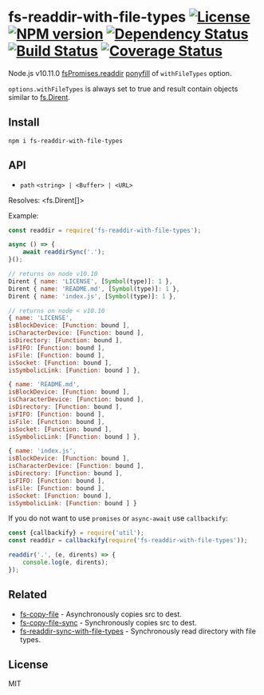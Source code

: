fs-readdir-with-file-types [![License][LicenseIMGURL]][LicenseURL] [![NPM version][NPMIMGURL]][NPMURL] [![Dependency Status][DependencyStatusIMGURL]][DependencyStatusURL] [![Build Status][BuildStatusIMGURL]][BuildStatusURL] [![Coverage Status][CoverageIMGURL]][CoverageURL]
=========
Node.js v10.11.0 [fsPromises.readdir](https://nodejs.org/dist/latest-v10.x/docs/api/fs.html#fs_fspromises_readdir_path_options) [ponyfill](https://ponyfill.com) of `withFileTypes` option.

`options.withFileTypes` is always set to true and result contain objects similar to [fs.Dirent](https://nodejs.org/dist/latest-v10.x/docs/api/fs.html#fs_class_fs_dirent).

## Install

```
npm i fs-readdir-with-file-types
```

## API

- `path` `<string> | <Buffer> | <URL>`

Resolves: <fs.Dirent[]>

Example:

```js
const readdir = require('fs-readdir-with-file-types');

async () => {
    await readdirSync('.');
}();

// returns on node v10.10
Dirent { name: 'LICENSE', [Symbol(type)]: 1 },
Dirent { name: 'README.md', [Symbol(type)]: 1 },
Dirent { name: 'index.js', [Symbol(type)]: 1 },

// returns on node < v10.10
{ name: 'LICENSE',
isBlockDevice: [Function: bound ],
isCharacterDevice: [Function: bound ],
isDirectory: [Function: bound ],
isFIFO: [Function: bound ],
isFile: [Function: bound ],
isSocket: [Function: bound ],
isSymbolicLink: [Function: bound ] },

{ name: 'README.md',
isBlockDevice: [Function: bound ],
isCharacterDevice: [Function: bound ],
isDirectory: [Function: bound ],
isFIFO: [Function: bound ],
isFile: [Function: bound ],
isSocket: [Function: bound ],
isSymbolicLink: [Function: bound ] },

{ name: 'index.js',
isBlockDevice: [Function: bound ],
isCharacterDevice: [Function: bound ],
isDirectory: [Function: bound ],
isFIFO: [Function: bound ],
isFile: [Function: bound ],
isSocket: [Function: bound ],
isSymbolicLink: [Function: bound ] }
```

If you do not want to use `promises` or `async-await` use `callbackify`:

```js
const {callbackify} = require('util');
const readdir = callbackify(require('fs-readdir-with-file-types'));

readdir('.', (e, dirents) => {
    console.log(e, dirents);
});
```

## Related

- [fs-copy-file](https://github.com/coderaiser/fs-copy-file "fs-copy-file") - Asynchronously copies src to dest.
- [fs-copy-file-sync](https://github.com/coderaiser/fs-copy-file-sync "fs-copy-file-sync") - Synchronously copies src to dest.
- [fs-readdir-sync-with-file-types](https://github.com/coderaiser/fs-readdir-sync-with-file-types "fs-readdir-sync-with-file-types") - Synchronously read directory with file types.

## License
MIT

[NPMIMGURL]:                https://img.shields.io/npm/v/fs-readdir-with-file-types.svg?style=flat&longCache=true
[BuildStatusIMGURL]:        https://img.shields.io/travis/coderaiser/fs-readdir-with-file-types/master.svg?style=flat&longCache=true
[DependencyStatusIMGURL]:   https://img.shields.io/david/coderaiser/fs-readdir-with-file-types.svg?style=flat&longCache=true
[LicenseIMGURL]:            https://img.shields.io/badge/license-MIT-317BF9.svg?style=flat&longCache=true
[CoverageIMGURL]:           https://coveralls.io/repos/coderaiser/fs-readdir-with-file-types/badge.svg?branch=master&service=github
[NPMURL]:                   https://npmjs.org/package/fs-readdir-with-file-types "npm"
[BuildStatusURL]:           https://travis-ci.org/coderaiser/fs-readdir-with-file-types  "Build Status"
[DependencyStatusURL]:      https://david-dm.org/coderaiser/fs-readdir-with-file-types "Dependency Status"
[LicenseURL]:               https://tldrlegal.com/license/mit-license "MIT License"
[CoverageURL]:              https://coveralls.io/github/coderaiser/fs-readdir-with-file-types?branch=master


